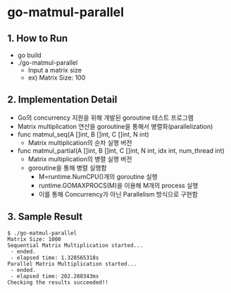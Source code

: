 # go-matmul-parallel

## 1. How to Run
- go build
- ./go-matmul-parallel
    - Input a matrix size 
    - ex) Matrix Size: 100

## 2. Implementation Detail
- Go의 concurrency 지원을 위해 개발된 goroutine 테스트 프로그램
- Matrix multiplication 연산을 goroutine을 통해서 병렬화(parallelization)
- func matmul_seq(A []int, B []int, C []int, N int)
    - Matrix multiplication의 순차 실행 버전
- func matmul_partial(A []int, B []int, C []int, N int, idx int, num_thread int)
    - Matrix multiplication의 병렬 실행 버전
    - goroutine을 통해 병렬 실행함
        - M=runtime.NumCPU()개의 goroutine 실행
        - runtime.GOMAXPROCS(M)을 이용해 M개의 process 실행
        - 이를 통해 Concurrency가 아닌 Parallelism 방식으로 구현함

## 3. Sample Result
```
$ ./go-matmul-parallel
Matrix Size: 1000
Sequential Matrix Multiplication started...
 - ended.
 - elapsed time: 1.328565318s
Parallel Matrix Multiplication started...
 - ended.
 - elapsed time: 202.288343ms
Checking the results succeeded!!
```